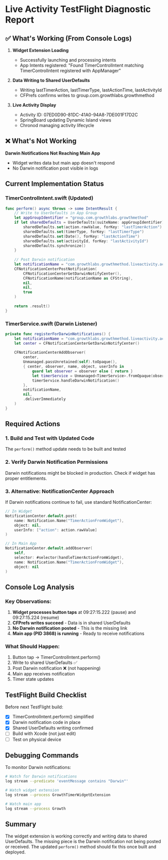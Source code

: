 # Live Activity TestFlight Diagnostic Report

## ✅ What's Working (From Console Logs)

1. **Widget Extension Loading** 
   - Successfully launching and processing intents
   - App Intents registered: "Found TimerControlIntent matching TimerControlIntent registered with AppManager"

2. **Data Writing to Shared UserDefaults**
   - Writing lastTimerAction, lastTimerType, lastActionTime, lastActivityId
   - CFPrefs confirms writes to group.com.growthlabs.growthmethod

3. **Live Activity Display**
   - Activity ID: 07ED0D90-81DC-41A0-94A8-7DE001F17D2C
   - SpringBoard updating Dynamic Island views
   - Chronod managing activity lifecycle

## ❌ What's Not Working

**Darwin Notifications Not Reaching Main App**
- Widget writes data but main app doesn't respond
- No Darwin notification post visible in logs

## Current Implementation Status

### TimerControlIntent.swift (Updated)
```swift
func perform() async throws -> some IntentResult {
    // Write to UserDefaults in App Group
    let appGroupIdentifier = "group.com.growthlabs.growthmethod"
    if let sharedDefaults = UserDefaults(suiteName: appGroupIdentifier) {
        sharedDefaults.set(action.rawValue, forKey: "lastTimerAction")
        sharedDefaults.set(timerType, forKey: "lastTimerType")
        sharedDefaults.set(Date(), forKey: "lastActionTime")
        sharedDefaults.set(activityId, forKey: "lastActivityId")
        sharedDefaults.synchronize()
    }
    
    // Post Darwin notification
    let notificationName = "com.growthlabs.growthmethod.liveactivity.action"
    CFNotificationCenterPostNotification(
        CFNotificationCenterGetDarwinNotifyCenter(),
        CFNotificationName(notificationName as CFString),
        nil,
        nil,
        true
    )
    
    return .result()
}
```

### TimerService.swift (Darwin Listener)
```swift
private func registerForDarwinNotifications() {
    let notificationName = "com.growthlabs.growthmethod.liveactivity.action" as CFString
    let center = CFNotificationCenterGetDarwinNotifyCenter()
    
    CFNotificationCenterAddObserver(
        center,
        Unmanaged.passUnretained(self).toOpaque(),
        { center, observer, name, object, userInfo in
            guard let observer = observer else { return }
            let timerService = Unmanaged<TimerService>.fromOpaque(observer).takeUnretainedValue()
            timerService.handleDarwinNotification()
        },
        notificationName,
        nil,
        .deliverImmediately
    )
}
```

## Required Actions

### 1. Build and Test with Updated Code
The `perform()` method update needs to be built and tested

### 2. Verify Darwin Notification Permissions
Darwin notifications might be blocked in production. Check if widget has proper entitlements.

### 3. Alternative: NotificationCenter Approach
If Darwin notifications continue to fail, use standard NotificationCenter:

```swift
// In Widget
NotificationCenter.default.post(
    name: Notification.Name("TimerActionFromWidget"),
    object: nil,
    userInfo: ["action": action.rawValue]
)

// In Main App
NotificationCenter.default.addObserver(
    self,
    selector: #selector(handleTimerActionFromWidget),
    name: Notification.Name("TimerActionFromWidget"),
    object: nil
)
```

## Console Log Analysis

### Key Observations:
1. **Widget processes button taps** at 09:27:15.222 (pause) and 09:27:15.224 (resume)
2. **CFPrefs writes succeed** - Data is in shared UserDefaults
3. **No Darwin notification posted** - This is the missing link
4. **Main app (PID 3868) is running** - Ready to receive notifications

### What Should Happen:
1. Button tap → TimerControlIntent.perform()
2. Write to shared UserDefaults ✅
3. Post Darwin notification ❌ (not happening)
4. Main app receives notification
5. Timer state updates

## TestFlight Build Checklist

Before next TestFlight build:
- [x] TimerControlIntent.perform() simplified
- [x] Darwin notification code in place
- [x] Shared UserDefaults writing confirmed
- [ ] Build with Xcode (not just edit)
- [ ] Test on physical device

## Debugging Commands

To monitor Darwin notifications:
```bash
# Watch for Darwin notifications
log stream --predicate 'eventMessage contains "Darwin"'

# Watch widget extension
log stream --process GrowthTimerWidgetExtension

# Watch main app
log stream --process Growth
```

## Summary

The widget extension is working correctly and writing data to shared UserDefaults. The missing piece is the Darwin notification not being posted or received. The updated `perform()` method should fix this once built and deployed.